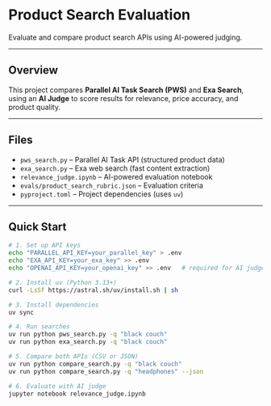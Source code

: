 # Product Search Evaluation

Evaluate and compare product search APIs using AI-powered judging.

---

## Overview

This project compares **Parallel AI Task Search (PWS)** and **Exa Search**, using an **AI Judge** to score results for relevance, price accuracy, and product quality.

---

## Files

- `pws_search.py` – Parallel AI Task API (structured product data)
- `exa_search.py` – Exa web search (fast content extraction)
- `relevance_judge.ipynb` – AI-powered evaluation notebook
- `evals/product_search_rubric.json` – Evaluation criteria
- `pyproject.toml` – Project dependencies (uses `uv`)

---

## Quick Start

```bash
# 1. Set up API keys
echo "PARALLEL_API_KEY=your_parallel_key" > .env
echo "EXA_API_KEY=your_exa_key" >> .env
echo "OPENAI_API_KEY=your_openai_key" >> .env   # required for AI judge

# 2. Install uv (Python 3.13+)
curl -LsSf https://astral.sh/uv/install.sh | sh

# 3. Install dependencies
uv sync

# 4. Run searches
uv run python pws_search.py -q "black couch"
uv run python exa_search.py -q "black couch"

# 5. Compare both APIs (CSV or JSON)
uv run python compare_search.py -q "black couch"
uv run python compare_search.py -q "headphones" --json

# 6. Evaluate with AI judge
jupyter notebook relevance_judge.ipynb
